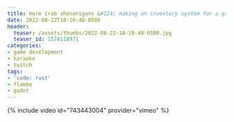 ```yaml
---
title: more crab shenanigans &#124; making an inventory system for a godot game in rust
date: 2022-08-22T18:10:48-0500
header:
  teaser: /assets/thumbs/2022-08-22-18-10-48-0500.jpg
  teaser_id: 1578118971
categories:
- game development
- karaoke
- twitch
tags:
- 'code: rust'
- flambe
- godot
---
```

{% include video id="743443004" provider="vimeo" %}
